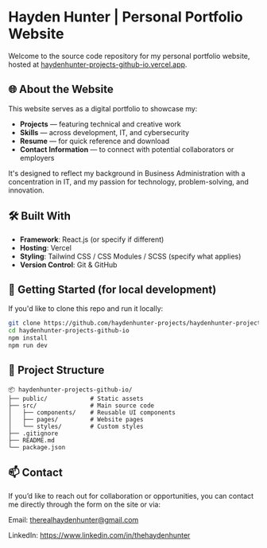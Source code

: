# Hayden Hunter | Personal Portfolio Website

Welcome to the source code repository for my personal portfolio website, hosted at [haydenhunter-projects-github-io.vercel.app](https://haydenhunter-projects-github-io.vercel.app/).

## 🌐 About the Website

This website serves as a digital portfolio to showcase my:

- **Projects** — featuring technical and creative work
- **Skills** — across development, IT, and cybersecurity
- **Resume** — for quick reference and download
- **Contact Information** — to connect with potential collaborators or employers

It's designed to reflect my background in Business Administration with a concentration in IT, and my passion for technology, problem-solving, and innovation.

## 🛠️ Built With

- **Framework**: React.js (or specify if different)
- **Hosting**: Vercel
- **Styling**: Tailwind CSS / CSS Modules / SCSS (specify what applies)
- **Version Control**: Git & GitHub

## 🚀 Getting Started (for local development)

If you'd like to clone this repo and run it locally:

```bash
git clone https://github.com/haydenhunter-projects/haydenhunter-projects-github-io.git
cd haydenhunter-projects-github-io
npm install
npm run dev
```
## 📁 Project Structure
```
📦 haydenhunter-projects-github-io/
├── public/            # Static assets
├── src/               # Main source code
│   ├── components/    # Reusable UI components
│   ├── pages/         # Website pages
│   └── styles/        # Custom styles
├── .gitignore
├── README.md
└── package.json
```
## 📫 Contact
If you’d like to reach out for collaboration or opportunities, you can contact me directly through the form on the site or via:

Email: therealhaydenhunter@gmail.com

LinkedIn: https://www.linkedin.com/in/thehaydenhunter
